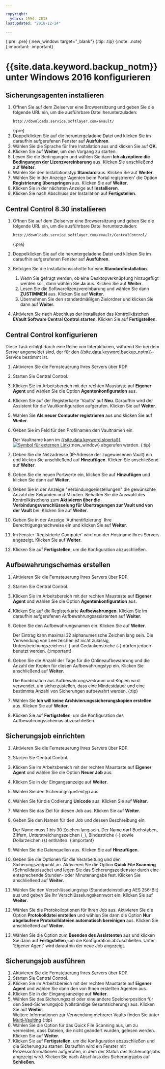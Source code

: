 ```yaml
---

copyright:
  years: 1994, 2018
lastupdated: "2018-12-14"

---
```

{:pre: .pre}
{:new_window: target="_blank"}
{:tip: .tip}
{:note: .note}
{:important: .important}

# {{site.data.keyword.backup_notm}} unter Windows 2016 konfigurieren

## Sicherungsagenten installieren

1. Öffnen Sie auf dem Zielserver eine Browsersitzung und geben Sie die folgende URL ein, um die ausführbare Datei herunterzuladen:
   ```
   http://downloads.service.softlayer.com/evault/
   ```
   {:pre}
2. Doppelklicken Sie auf die heruntergeladene Datei und klicken Sie im daraufhin aufgerufenen Fenster auf **Ausführen**.
3. Wählen Sie die Sprache für Ihre Installation aus und klicken Sie auf **OK**.
4. Klicken Sie auf **Weiter**, um den Vorgang zu starten.
5. Lesen Sie die Bedingungen und wählen Sie dann **Ich akzeptiere die Bedingungen der Lizenzvereinbarung** aus. Klicken Sie anschließend auf **Weiter**.
6. Wählen Sie den Installationstyp **Standard** aus. Klicken Sie auf **Weiter**.
7. Wählen Sie in der Anzeige 'Agenten beim Portal registrieren' die Option **Registrierung überspringen** aus. Klicken Sie auf **Weiter**.
8. Klicken Sie in der nächsten Anzeige auf **Installieren**.
9. Klicken Sie nach Abschluss der Installation auf **Fertigstellen**.

## Central Control 8.30 installieren

1. Öffnen Sie auf dem Zielserver eine Browsersitzung und geben Sie die folgende URL ein, um die ausführbare Datei herunterzuladen:

   ```
   http://downloads.service.softlayer.com/evault/CentralControl/
   ```
   {:pre}

2. Doppelklicken Sie auf die heruntergeladene Datei und klicken Sie im daraufhin aufgerufenen Fenster auf **Ausführen**.
3. Befolgen Sie die Installationsschritte für eine **Standardinstallation**.
   1. Wenn Sie gefragt werden, ob eine Desktopverknüpfung hinzugefügt werden soll, dann wählen Sie **Ja** aus. Klicken Sie auf **Weiter**.
   2. Lesen Sie die Softwarelizenzvereinbarung und wählen Sie dann **ZUSTIMMEN** aus. Klicken Sie auf **Weiter**.
   3. Übernehmen Sie den standardmäßigen Zielordner und klicken Sie dann auf **Weiter**.
4. Aktivieren Sie nach Abschluss der Installation das Kontrollkästchen **EVault Software Central Control starten**. Klicken Sie auf **Fertigstellen**.


## Central Control konfigurieren

Diese Task erfolgt durch eine Reihe von Interaktionen, während Sie bei dem Server angemeldet sind, der für den {{site.data.keyword.backup_notm}}-Service bestimmt ist.

1. Aktivieren Sie die Fernsteuerung Ihres Servers über RDP.
2. Starten Sie Central Control.
3. Klicken Sie im Arbeitsbereich mit der rechten Maustaste auf **Eigener Agent** und wählen Sie die Option **Agentenkonfiguration** aus.
4. Klicken Sie auf der Registerkarte 'Vaults' auf **Neu**. Daraufhin wird der Assistent für die Vaultkonfiguration aufgerufen. Klicken Sie auf **Weiter**.
5. Wählen Sie **Als neuer Computer registrieren** aus und klicken Sie auf **Weiter**.
6. Geben Sie im Feld für den Profilnamen den Vaultnamen ein.

   Der Vaultname kann im [{{site.data.keyword.slportal}} ![Symbol für externen Link](../../icons/launch-glyph.svg "Symbol für externen Link")](https://control.softlayer.com/){:new_window} abgerufen werden.
   {:tip}
6. Geben Sie die Netzadresse (IP-Adresse der zugewiesenen Vault) ein und klicken Sie anschließend auf **Hinzufügen**. Klicken Sie anschließend auf **Weiter**.
7. Geben Sie die neuen Portwerte ein, klicken Sie auf **Hinzufügen** und klicken Sie dann auf **Weiter**.
8. Geben Sie in der Anzeige "Verbindungseinstellungen" die gewünschte Anzahl der Sekunden und Minuten. Behalten Sie die Auswahl des Kontrollkästchens zum **Aktivieren über die Verbindungsverschlüsselung für Übertragungen zur Vault und von der Vault** bei. Klicken Sie auf **Weiter**.
9. Geben Sie in der Anzeige 'Authentifizierung' Ihre Berechtigungsnachweise ein und klicken Sie auf **Weiter**.
10. Im Fenster 'Registrierte Computer' wird nun der Hostname Ihres Servers angezeigt. Klicken Sie auf **Weiter**.
11.	Klicken Sie auf **Fertigstellen**, um die Konfiguration abzuschließen.


## Aufbewahrungschemas erstellen

1. Aktivieren Sie die Fernsteuerung Ihres Servers über RDP.
2. Starten Sie Central Control.
3. Klicken Sie im Arbeitsbereich mit der rechten Maustaste auf **Eigener Agent** und wählen Sie die Option **Agentenkonfiguration** aus.
4. Klicken Sie auf die Registerkarte **Aufbewahrungen**. Klicken Sie im daraufhin aufgerufenen Aufbewahrungsassistenten auf **Weiter**.
5. Geben Sie den Aufbewahrungsnamen ein. Klicken Sie auf **Weiter**.<br/>

   Der Eintrag kann maximal 32 alphanumerische Zeichen lang sein. Die Verwendung von Leerzeichen ist nicht zulässig, Unterstreichungszeichen (`_`) und Gedankenstriche (`-`) dürfen jedoch benutzt werden.
   {:important}
6. Geben Sie die Anzahl der Tage für die Onlineaufbewahrung und die Anzahl der Kopien für diesen Aufbewahrungstyp ein. Klicken Sie anschließend auf **Weiter**.<br/>

   Die Kombination aus Aufbewahrungszeitraum und Kopien wird verwendet, um sicherzustellen, dass eine Mindestdauer und eine bestimmte Anzahl von Sicherungen aufbewahrt werden.
   {:tip}
7. Wählen Sie **Ich will keine Archivierungssicherungskopien erstellen** aus. Klicken Sie auf **Weiter**.
8. Klicken Sie auf **Fertigstellen**, um die Konfiguration des Aufbewahrungsschemas abzuschließen.


## Sicherungsjob einrichten

1. Aktivieren Sie die Fernsteuerung Ihres Servers über RDP.
2. Starten Sie Central Control.
3. Klicken Sie im Arbeitsbereich mit der rechten Maustaste auf **Eigener Agent** und wählen Sie die Option **Neuer Job** aus.
4. Klicken Sie in der Eingangsanzeige auf **Weiter**.
5. Wählen Sie den Sicherungsquellentyp aus.
6. Wählen Sie für die Codierung **Unicode** aus. Klicken Sie auf **Weiter**.
7. Wählen Sie das Ziel für diesen Job aus. Klicken Sie auf **Weiter**.
8. Geben Sie den Namen für den Job und dessen Beschreibung ein.<br/>

   Der Name muss 1 bis 30 Zeichen lang sein. Der Name darf Buchstaben, Ziffern, Unterstreichungszeichen (`_`), Bindestriche (`-`) sowie Dollarzeichen (`$`) enthalten.
   {:important}
9. Wählen Sie die Datenquellen aus. Klicken Sie auf **Hinzufügen**.
10. Geben Sie die Optionen für die Verarbeitung und den Sicherungszeitpunkt an. Aktivieren Sie die Option **Quick File Scanning** (Schnelldateisuche) und legen Sie das Sicherungszeitfenster durch eine entsprechende Stunden- oder Minutenangabe fest. Klicken Sie anschließend auf **Weiter**.
11. Wählen Sie den Verschlüsselungstyp (Standardeinstellung AES 256-Bit) aus und geben Sie Ihr Verschlüsselungskennwort ein. Klicken Sie auf **Weiter**.
12. Wählen Sie die Protokolloptionen für Ihren Job aus. Aktivieren Sie die Option **Protokolldatei erstellen** und wählen Sie dann die Option **Nur abgelaufene Protokolldateien automatisch bereinigen** aus. Klicken Sie anschließend auf **Weiter**.
13. Wählen Sie die Option zum **Beenden des Assistenten** aus und klicken Sie dann auf **Fertigstellen**, um die Konfiguration abzuschließen. Unter 'Eigener Agent' wird daraufhin der neue Job angezeigt.


## Sicherungsjob ausführen

1. Aktivieren Sie die Fernsteuerung Ihres Servers über RDP.
2. Starten Sie Central Control.
3. Klicken Sie im Arbeitsbereich mit der rechten Maustaste auf **Eigener Agent** und wählen Sie dann den von Ihnen erstellten Agenten aus.
4. Klicken Sie in der Eingangsanzeige auf **Weiter**.
5. Wählen Sie das Sicherungsziel oder eine andere Speicherposition für den Seed-Sicherungsjob (vollständige Gesamtsicherung) aus. Klicken Sie auf **Weiter**.<br/>
   Weitere Informationen zur Verwendung mehrerer Vaults finden Sie unter [Multi-Vaulting](multivaulting.html)
   {:tip}
6. Wählen Sie die Option für das Quick File Scanning aus, um zu vermeiden, dass Dateien, die nicht geändert wurden, gelesen werden. Klicken Sie auf **Weiter**.
7. Klicken Sie auf **Fertigstellen**, um die Konfiguration abzuschließen und die Sicherung zu starten. Daraufhin wird ein Fenster mit Prozessinformationen aufgerufen, in dem der Status des Sicherungsjobs angezeigt wird. Klicken Sie nach Abschluss des Sicherungsjobs auf **Schließen**.
